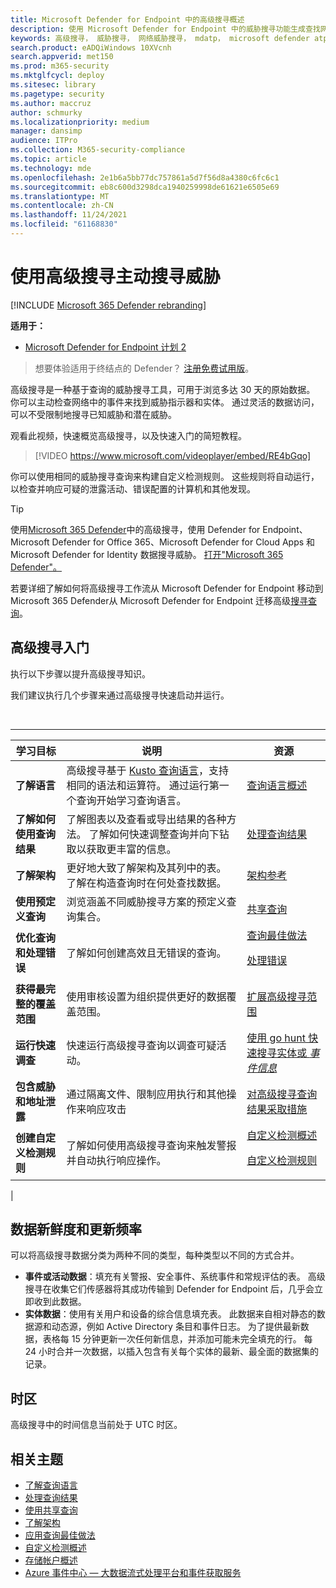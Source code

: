 ```yaml
---
title: Microsoft Defender for Endpoint 中的高级搜寻概述
description: 使用 Microsoft Defender for Endpoint 中的威胁搜寻功能生成查找网络中的威胁和弱点的查询
keywords: 高级搜寻， 威胁搜寻， 网络威胁搜寻， mdatp， microsoft defender atp， 适用于终结点的 microsoft defender， wdatp， 搜索， 查询， 遥测， 自定义检测， 架构， kusto， 时区， UTC
search.product: eADQiWindows 10XVcnh
search.appverid: met150
ms.prod: m365-security
ms.mktglfcycl: deploy
ms.sitesec: library
ms.pagetype: security
ms.author: maccruz
author: schmurky
ms.localizationpriority: medium
manager: dansimp
audience: ITPro
ms.collection: M365-security-compliance
ms.topic: article
ms.technology: mde
ms.openlocfilehash: 2e1b6a5bb77dc757861a5d7f56d8a4380c6fc6c1
ms.sourcegitcommit: eb8c600d3298dca1940259998de61621e6505e69
ms.translationtype: MT
ms.contentlocale: zh-CN
ms.lasthandoff: 11/24/2021
ms.locfileid: "61168830"
---
```

# <a name="proactively-hunt-for-threats-with-advanced-hunting"></a>使用高级搜寻主动搜寻威胁

[!INCLUDE [Microsoft 365 Defender rebranding](../../includes/microsoft-defender.md)]

**适用于：**
- [Microsoft Defender for Endpoint 计划 2](https://go.microsoft.com/fwlink/?linkid=2154037)

> 想要体验适用于终结点的 Defender？ [注册免费试用版](https://signup.microsoft.com/create-account/signup?products=7f379fee-c4f9-4278-b0a1-e4c8c2fcdf7e&ru=https://aka.ms/MDEp2OpenTrial?ocid=docs-wdatp-advancedhunting-abovefoldlink)。

高级搜寻是一种基于查询的威胁搜寻工具，可用于浏览多达 30 天的原始数据。 你可以主动检查网络中的事件来找到威胁指示器和实体。 通过灵活的数据访问，可以不受限制地搜寻已知威胁和潜在威胁。

观看此视频，快速概览高级搜寻，以及快速入门的简短教程。

> [!VIDEO https://www.microsoft.com/videoplayer/embed/RE4bGqo]

你可以使用相同的威胁搜寻查询来构建自定义检测规则。 这些规则将自动运行，以检查并响应可疑的泄露活动、错误配置的计算机和其他发现。

> [!TIP]
> 使用[Microsoft 365 Defender](/microsoft-365/security/defender/advanced-hunting-overview)中的高级搜寻，使用 Defender for Endpoint、Microsoft Defender for Office 365、Microsoft Defender for Cloud Apps 和 Microsoft Defender for Identity 数据搜寻威胁。 [打开"Microsoft 365 Defender"。](/microsoft-365/security/defender/m365d-enable)

若要详细了解如何将高级搜寻工作流从 Microsoft Defender for Endpoint 移动到 Microsoft 365 Defender从 Microsoft Defender for Endpoint 迁移高级[搜寻查询](/microsoft-365/security/defender/advanced-hunting-migrate-from-mde)。

## <a name="get-started-with-advanced-hunting"></a>高级搜寻入门

执行以下步骤以提升高级搜寻知识。

我们建议执行几个步骤来通过高级搜寻快速启动并运行。

<br>

****

|学习目标|说明|资源|
|---|---|---|
|**了解语言**|高级搜寻基于 [Kusto 查询语言](/azure/kusto/query/)，支持相同的语法和运算符。 通过运行第一个查询开始学习查询语言。|[查询语言概述](advanced-hunting-query-language.md)|
|**了解如何使用查询结果**|了解图表以及查看或导出结果的各种方法。 了解如何快速调整查询并向下钻取以获取更丰富的信息。|[处理查询结果](advanced-hunting-query-results.md)|
|**了解架构**|更好地大致了解架构及其列中的表。 了解在构造查询时在何处查找数据。|[架构参考](advanced-hunting-schema-reference.md)|
|**使用预定义查询**|浏览涵盖不同威胁搜寻方案的预定义查询集合。|[共享查询](advanced-hunting-shared-queries.md)|
|**优化查询和处理错误**|了解如何创建高效且无错误的查询。|[查询最佳做法](advanced-hunting-best-practices.md) <p> [处理错误](advanced-hunting-errors.md)|
|**获得最完整的覆盖范围**|使用审核设置为组织提供更好的数据覆盖范围。|[扩展高级搜寻范围](advanced-hunting-extend-data.md)|
|**运行快速调查**|快速运行高级搜寻查询以调查可疑活动。|[使用 go hunt 快速搜寻实体或 *事件信息*](advanced-hunting-go-hunt.md)|
|**包含威胁和地址泄露**|通过隔离文件、限制应用执行和其他操作来响应攻击|[对高级搜寻查询结果采取措施](advanced-hunting-take-action.md)|
|**创建自定义检测规则**|了解如何使用高级搜寻查询来触发警报并自动执行响应操作。|[自定义检测概述](overview-custom-detections.md) <p> [自定义检测规则](custom-detection-rules.md)|
|

## <a name="data-freshness-and-update-frequency"></a>数据新鲜度和更新频率

可以将高级搜寻数据分类为两种不同的类型，每种类型以不同的方式合并。

- **事件或活动数据**：填充有关警报、安全事件、系统事件和常规评估的表。 高级搜寻在收集它们传感器将其成功传输到 Defender for Endpoint 后，几乎会立即收到此数据。
- **实体数据**：使用有关用户和设备的综合信息填充表。 此数据来自相对静态的数据源和动态源，例如 Active Directory 条目和事件日志。 为了提供最新数据，表格每 15 分钟更新一次任何新信息，并添加可能未完全填充的行。 每 24 小时合并一次数据，以插入包含有关每个实体的最新、最全面的数据集的记录。

## <a name="time-zone"></a>时区

高级搜寻中的时间信息当前处于 UTC 时区。

## <a name="related-topics"></a>相关主题

- [了解查询语言](advanced-hunting-query-language.md)
- [处理查询结果](advanced-hunting-query-results.md)
- [使用共享查询](advanced-hunting-shared-queries.md)
- [了解架构](advanced-hunting-schema-reference.md)
- [应用查询最佳做法](advanced-hunting-best-practices.md)
- [自定义检测概述](overview-custom-detections.md)
- [存储帐户概述](/azure/storage/common/storage-account-overview)
- [Azure 事件中心 — 大数据流式处理平台和事件获取服务](/azure/event-hubs/event-hubs-about)
